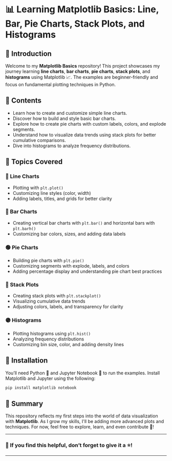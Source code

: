 # 📊 Learning Matplotlib Basics: Line, Bar, Pie Charts, Stack Plots, and Histograms

## 🎯 Introduction

Welcome to my **Matplotlib Basics** repository! This project showcases my journey learning **line charts**, **bar charts**, **pie charts**, **stack plots**, and **histograms** using Matplotlib 📈. The examples are beginner-friendly and focus on fundamental plotting techniques in Python.

## 📂 Contents

-  Learn how to create and customize simple line charts.
-  Discover how to build and style basic bar charts.
-  Explore how to create pie charts with custom labels, colors, and explode segments.
-  Understand how to visualize data trends using stack plots for better cumulative comparisons.
-  Dive into histograms to analyze frequency distributions.

## 🧠 Topics Covered

### 🔷 Line Charts
- Plotting with `plt.plot()`
- Customizing line styles (color, width)
- Adding labels, titles, and grids for better clarity

### 🔶 Bar Charts
- Creating vertical bar charts with `plt.bar()` and horizontal bars with `plt.barh()`
- Customizing bar colors, sizes, and adding data labels

### 🟢 Pie Charts
- Building pie charts with `plt.pie()`
- Customizing segments with explode, labels, and colors
- Adding percentage display and understanding pie chart best practices

### 🔵 Stack Plots
- Creating stack plots with `plt.stackplot()`
- Visualizing cumulative data trends
- Adjusting colors, labels, and transparency for clarity

### 🟣 Histograms
- Plotting histograms using `plt.hist()`
- Analyzing frequency distributions
- Customizing bin size, color, and adding density lines

## 🚀 Installation

You’ll need Python 🐍 and Jupyter Notebook 📓 to run the examples. Install Matplotlib and Jupyter using the following:

```bash
pip install matplotlib notebook
```

## 🎉 Summary

This repository reflects my first steps into the world of data visualization with **Matplotlib**. As I grow my skills, I'll be adding more advanced plots and techniques. For now, feel free to explore, learn, and even contribute 🚀!

---

### 🌟 If you find this helpful, don’t forget to give it a ⭐!

---

